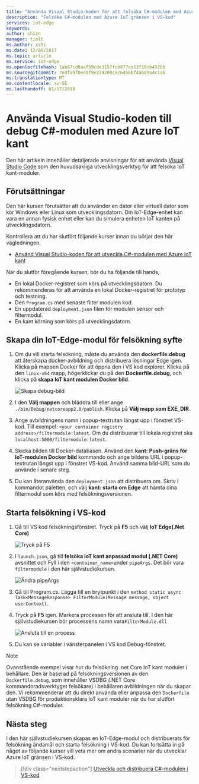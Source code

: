 ```yaml
---
title: "Använda Visual Studio-koden för att felsöka C#-modulen med Azure IoT kant | Microsoft Docs"
description: "Felsöka C#-modulen med Azure IoT gränsen i VS-kod"
services: iot-edge
keywords: 
author: shizn
manager: timlt
ms.author: xshi
ms.date: 12/06/2017
ms.topic: article
ms.service: iot-edge
ms.openlocfilehash: 1ab67cd8aaf59cde3157fcb877ce13f10cb432bb
ms.sourcegitcommit: 7edfa9fbed0f9e274209cec6456bf4a689a4c1a6
ms.translationtype: MT
ms.contentlocale: sv-SE
ms.lasthandoff: 01/17/2018
---
```

# <a name="use-visual-studio-code-to-debug-c-module-with-azure-iot-edge"></a>Använda Visual Studio-koden till debug C#-modulen med Azure IoT kant
Den här artikeln innehåller detaljerade anvisningar för att använda [Visual Studio Code](https://code.visualstudio.com/) som den huvudsakliga utvecklingsverktyg för att felsöka IoT kant-moduler.

## <a name="prerequisites"></a>Förutsättningar
Den här kursen förutsätter att du använder en dator eller virtuell dator som kör Windows eller Linux som utvecklingsdatorn. Din IoT-Edge-enhet kan vara en annan fysisk enhet eller kan du simulera enheten IoT kanten på utvecklingsdatorn.

Kontrollera att du har slutfört följande kurser innan du börjar den här vägledningen.
- [Använd Visual Studio-koden för att utveckla C#-modulen med Azure IoT kant](how-to-vscode-develop-csharp-module.md)

När du slutför föregående kursen, bör du ha följande till hands,
- En lokal Docker-registret som körs på utvecklingsdatorn. Du rekommenderas för att använda en lokal Docker-registret för prototyp och testning.
- Den `Program.cs` med senaste filter modulen kod.
- En uppdaterad `deployment.json` filen för modulen sensor och filtermodul.
- En kant körning som körs på utvecklingsdatorn.

## <a name="build-your-iot-edge-module-for-debugging-purpose"></a>Skapa din IoT-Edge-modul för felsökning syfte
1. Om du vill starta felsökning, måste du använda den **dockerfile.debug** att återskapa docker-avbildning och distribuera lösningar Edge igen. Klicka på mappen Docker för att öppna den i VS kod explorer. Klicka på den `linux-x64` mapp, högerklickar du på den **Dockerfile.debug**, och klicka på **skapa IoT kant modulen Docker bild**.

    ![Skapa debug-bild](./media/how-to-debug-csharp-module/build-debug-image.png)

3. I den **Välj mappen** och bläddra till eller ange `./bin/Debug/netcoreapp2.0/publish`. Klicka på **Välj mapp som EXE_DIR**.
4. Ange avbildningens namn i popup-textrutan längst upp i fönstret VS-kod. Till exempel: `<your container registry address>/filtermodule:latest`. Om du distribuerar till lokala registret ska `localhost:5000/filtermodule:latest`.
5. Skicka bilden till Docker-databasen. Använd den **kant: Push-gräns för IoT-modulen Docker bild** kommando och ange bildens URL i popup-textrutan längst upp i fönstret VS-kod. Använd samma bild-URL som du använde i senare steg.
6. Du kan återanvända den `deployment.json` att distribuera om. Skriv i kommandot paletten, och välj **kant: starta om Edge** att hämta dina filtermodul som körs med felsökningsversionen.

## <a name="start-debugging-in-vs-code"></a>Starta felsökning i VS-kod
1. Gå till VS kod felsökningsfönstret. Tryck på **F5** och välj **IoT Edge(.Net Core)**

    ![Tryck på F5](./media/how-to-debug-csharp-module/f5-debug-option.png)

2. I `launch.json`, gå till **felsöka IoT kant anpassad modul (.NET Core)** avsnittet och Fyll i den `<container_name>`under `pipeArgs`. Det bör vara `filtermodule` i den här självstudiekursen.

    ![Ändra pipeArgs](./media/how-to-debug-csharp-module/f5-debug-option.png)

3. Gå till Program.cs. Lägga till en brytpunkt i den `method static async Task<MessageResponse> FilterModule(Message message, object userContext)`.
4. Tryck på **F5** igen. Markera processen för att ansluta till. I den här självstudiekursen bör processens namn vara`FilterModule.dll`

    ![Ansluta till en process](./media/how-to-debug-csharp-module/attach-process.png)

5. Du kan se variabler i vänsterpanelen i VS kod Debug-fönstret. 

> [!NOTE]
> Ovanstående exempel visar hur du felsökning .net Core IoT kant moduler i behållare. Den är baserad på felsökningsversionen av den `Dockerfile.debug`, som innehåller VSDBG (.NET Core kommandoradsverktyget felsökare) i behållaren avbildningen när du skapar den. Vi rekommenderar att du direkt använda eller anpassa den `Dockerfile` utan VSDBG för produktionsklara IoT kant moduler när du har slutfört felsökning C#-moduler.

## <a name="next-steps"></a>Nästa steg

I den här självstudiekursen skapas en IoT-Edge-modul och distribuerats för felsökning ändamål och starta felsökning i VS-kod. Du kan fortsätta in på något av följande kurser vill veta mer om andra scenarier när du utvecklar Azure IoT gränsen i VS-kod. 

> [!div class="nextstepaction"]
> [Utveckla och distribuera C#-modulen i VS-kod](how-to-vscode-develop-csharp-module.md)
